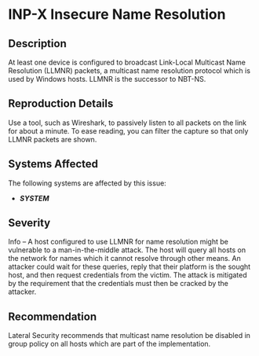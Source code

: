 INP-X Insecure Name Resolution
==============================

Description
-----------
At least one device is configured to broadcast Link-Local Multicast Name Resolution (LLMNR) packets, a multicast name resolution protocol which is used by Windows hosts. LLMNR is the successor to NBT-NS.

Reproduction Details
--------------------
Use a tool, such as Wireshark, to passively listen to all packets on the link for about a minute. To ease reading, you can filter the capture so that only LLMNR packets are shown.

Systems Affected
----------------
The following systems are affected by this issue:
  * ***SYSTEM***

Severity
--------
Info – A host configured to use LLMNR for name resolution might be vulnerable to a man-in-the-middle attack. The host will query all hosts on the network for names which it cannot resolve through other means. An attacker could wait for these queries, reply that their platform is the sought host, and then request credentials from the victim. The attack is mitigated by the requirement that the credentials must then be cracked by the attacker.

Recommendation
--------------
Lateral Security recommends that multicast name resolution be disabled in group policy on all hosts which are part of the implementation.
